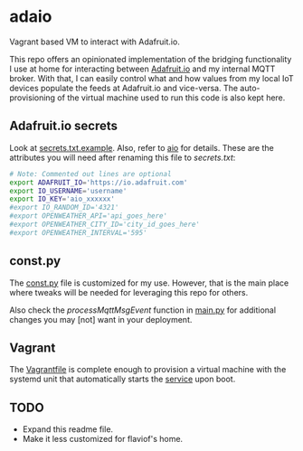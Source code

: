 # adaio

Vagrant based VM to interact with Adafruit.io.

This repo offers an opinionated implementation of the bridging functionality
I use at home for interacting between [Adafruit.io](https://adafruit.io) and my internal MQTT broker.
With that, I can easily control what and how values from my local IoT devices populate the feeds at
Adafruit.io and vice-versa.
The auto-provisioning of the virtual machine used to run this code is also kept here.

## Adafruit.io secrets

Look at [secrets.txt.example](https://github.com/flavio-fernandes/adaio/blob/master/provision/secrets.txt.example).
Also, refer to [aio](https://io.adafruit.com/api/docs/) for details.
These are the attributes you will need after renaming this file to _secrets.txt_:

```bash
# Note: Commented out lines are optional
export ADAFRUIT_IO='https://io.adafruit.com'
export IO_USERNAME='username'
export IO_KEY='aio_xxxxxx'
#export IO_RANDOM_ID='4321'
#export OPENWEATHER_API='api_goes_here'
#export OPENWEATHER_CITY_ID='city_id_goes_here'
#export OPENWEATHER_INTERVAL='595'
```

## const.py

The [const.py](https://github.com/flavio-fernandes/adaio/blob/master/ada/const.py)
file is customized for my use. However, that is the main place where
tweaks will be needed for leveraging this repo for others.

Also check the _processMqttMsgEvent_ function in [main.py](https://github.com/flavio-fernandes/adaio/blob/a5f9f46d5ee3ebcf5fb4b6cde4eabcddb65eb7fa/ada/main.py#L110)
for additional changes you may [not] want in your deployment.

## Vagrant

The [Vagrantfile](https://github.com/flavio-fernandes/adaio/blob/master/Vagrantfile)
is complete enough to provision a virtual machine with the
systemd unit that automatically starts the [service](https://github.com/flavio-fernandes/adaio/blob/master/ada/bin/adaio.service.vagrant)
upon boot.

## TODO

- Expand this readme file.
- Make it less customized for flaviof's home.
